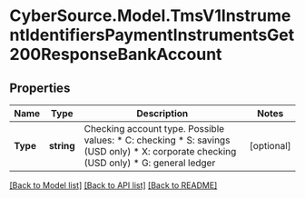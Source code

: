 # CyberSource.Model.TmsV1InstrumentIdentifiersPaymentInstrumentsGet200ResponseBankAccount
## Properties

Name | Type | Description | Notes
------------ | ------------- | ------------- | -------------
**Type** | **string** | Checking account type. Possible values:   * C: checking   * S: savings (USD only)   * X: corporate checking (USD only)   * G: general ledger  | [optional] 

[[Back to Model list]](../README.md#documentation-for-models) [[Back to API list]](../README.md#documentation-for-api-endpoints) [[Back to README]](../README.md)

